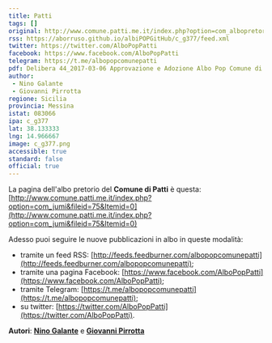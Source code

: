 ```yaml
---
title: Patti
tags: []
original: http://www.comune.patti.me.it/index.php?option=com_albopretorio&view=albopretorio&Itemid=205
rss: https://aborruso.github.io/albiPOPGitHub/c_g377/feed.xml
twitter: https://twitter.com/AlboPopPatti
facebook: https://www.facebook.com/AlboPopPatti
telegram: https://t.me/albopopcomunepatti
pdf: Delibera 44_2017-03-06 Approvazione e Adozione Albo Pop Comune di Patti.pdf
author:
 - Nino Galante
 - Giovanni Pirrotta
regione: Sicilia
provincia: Messina
istat: 083066
ipa: c_g377
lat: 38.133333
lng: 14.966667
image: c_g377.png
accessible: true
standard: false
official: true
---
```


La pagina dell'albo pretorio del **Comune di Patti** è questa: [http://www.comune.patti.me.it/index.php?option=com_jumi&fileid=75&Itemid=0](http://www.comune.patti.me.it/index.php?option=com_jumi&fileid=75&Itemid=0)

Adesso puoi seguire le nuove pubblicazioni in albo in queste modalità:

- tramite un feed RSS: [http://feeds.feedburner.com/albopopcomunepatti](http://feeds.feedburner.com/albopopcomunepatti);
- tramite una pagina Facebook: [https://www.facebook.com/AlboPopPatti](https://www.facebook.com/AlboPopPatti);
- tramite Telegram: [https://t.me/albopopcomunepatti](https://t.me/albopopcomunepatti);
- su twitter: [https://twitter.com/AlboPopPatti](https://twitter.com/AlboPopPatti).


**Autori**: [**Nino Galante**](https://twitter.com/picomiles) e [**Giovanni Pirrotta**](https://twitter.com/gpirrotta)


